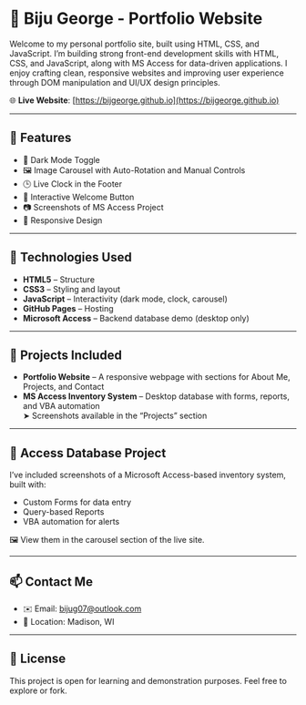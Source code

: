 # 💼 Biju George - Portfolio Website

Welcome to my personal portfolio site, built using HTML, CSS, and JavaScript. I’m building strong front-end development skills with HTML, CSS, and JavaScript, along with MS Access for data-driven applications. I enjoy crafting clean, responsive websites and improving user experience through DOM manipulation and UI/UX design principles.


🌐 **Live Website**: [https://bijgeorge.github.io](https://bijgeorge.github.io)

---

## 🚀 Features

- 🌙 Dark Mode Toggle
- 🖼️ Image Carousel with Auto-Rotation and Manual Controls
- 🕒 Live Clock in the Footer
- 👋 Interactive Welcome Button
- 📷 Screenshots of MS Access Project
- 📱 Responsive Design

---

## 🧰 Technologies Used

- **HTML5** – Structure
- **CSS3** – Styling and layout
- **JavaScript** – Interactivity (dark mode, clock, carousel)
- **GitHub Pages** – Hosting
- **Microsoft Access** – Backend database demo (desktop only)

---
## 📂 Projects Included
- **Portfolio Website** – A responsive webpage with sections for About Me, Projects, and Contact
- **MS Access Inventory System** – Desktop database with forms, reports, and VBA automation  
  ➤ Screenshots available in the “Projects” section
---

## 📸 Access Database Project

I’ve included screenshots of a Microsoft Access-based inventory system, built with:
- Custom Forms for data entry
- Query-based Reports
- VBA automation for alerts

🖼️ View them in the carousel section of the live site.

---

## 📫 Contact Me

- ✉️ Email: [bijug07@outlook.com](mailto:bijug07@outlook.com)
- 📍 Location: Madison, WI

---

## 📝 License

This project is open for learning and demonstration purposes. Feel free to explore or fork.


